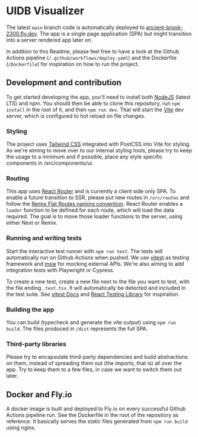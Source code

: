 # UIDB Visualizer

The latest `main` branch code is automatically deployed to [ancient-brook-2300.fly.dev](https://ancient-brook-2300.fly.dev). The app is a single page application (SPA) but might transition into a server rendered app later on.

In addition to this Readme, please feel free to have a look at the Github Actions pipeline (`/.github/workflows/deploy.yaml`) and the Dockerfile (`/Dockerfile`) for inspiration on how to run the project.

## Development and contribution

To get started developing the app, you'll need to install both [NodeJS](https://nodejs.org/en) (latest LTS) and npm. You should then be able to clone this repository, run `npm install` in the root of it, and then `npm run dev`. That will start the [Vite](https://vitejs.dev/) dev server, which is configured to hot reload on file changes.

### Styling

The project uses [Tailwind CSS](https://tailwindcss.com/) integrated with PostCSS into Vite for styling. As we're aiming to move over to our internal styling tools, please try to keep the usage to a minimum and if possible, place any style specific components in /src/components/ui.

### Routing

This app uses [React Router](https://reactrouter.com/en/main) and is currently a client side only SPA. To enable a future transition to SSR, please put new routes in `/src/routes` and follow the [Remix Flat Routes naming convention](https://github.com/kiliman/remix-flat-routes). React Router enables a `loader` function to be defined for each route, which will load the data required. The goal is to move those loader functions to the server, using either Next or Remix.

### Running and writing tests

Start the interactive test runner with `npm run test`. The tests will automatically run on Github Actions when pushed. We use [vitest](https://vitest.dev/) as testing framework and [msw](https://mswjs.io/) for mocking external APIs. We're also aiming to add integration tests with Playwright or Cypress.

To create a new test, create a new file next to the file you want to test, with the file ending `.test.tsx`. It will automatically be detected and included in the test suite. See [vitest Docs](https://vitest.dev/) and [React Testing Library](https://testing-library.com/docs/) for inspiration.

### Building the app

You can build (typecheck and generate the vite output) using `npm run build`. The files produced in `/dist` represents the full SPA.

### Third-party libraries

Please try to encapsulate third-party dependencies and build abstractions on them, instead of spreading them out (the imports, that is) all over the app. Try to keep them to a few files, in case we want to switch them out later.

## Docker and Fly.io

A docker image is built and deployed to Fly.io on every successful Github Actions pipeline run. See the Dockerfile in the root of the repository as reference. It basically serves the static files generated from `npm run build` using nginx.
